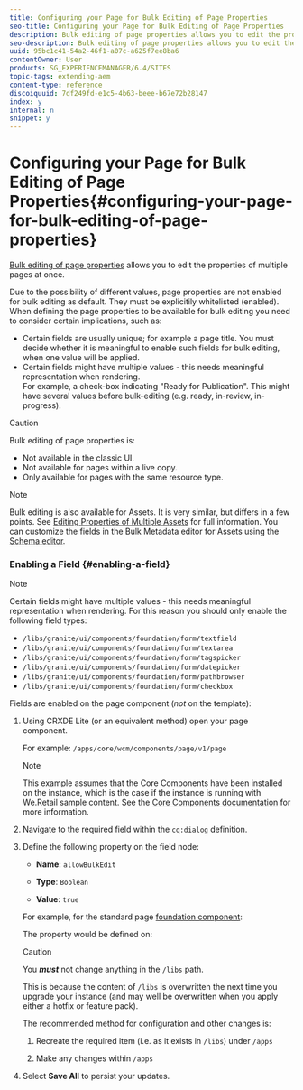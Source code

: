 ```yaml
---
title: Configuring your Page for Bulk Editing of Page Properties
seo-title: Configuring your Page for Bulk Editing of Page Properties
description: Bulk editing of page properties allows you to edit the properties of multiple pages at once
seo-description: Bulk editing of page properties allows you to edit the properties of multiple pages at once
uuid: 95bc1c41-54a2-46f1-a07c-a625f7ee8ba6
contentOwner: User
products: SG_EXPERIENCEMANAGER/6.4/SITES
topic-tags: extending-aem
content-type: reference
discoiquuid: 7df249fd-e1c5-4b63-beee-b67e72b28147
index: y
internal: n
snippet: y
---
```


# Configuring your Page for Bulk Editing of Page Properties{#configuring-your-page-for-bulk-editing-of-page-properties}

[Bulk editing of page properties](../../../sites/authoring/using/editing-page-properties.md#fromthesitesconsolemultiplepages) allows you to edit the properties of multiple pages at once.

Due to the possibility of different values, page properties are not enabled for bulk editing as default. They must be explicitily whitelisted (enabled). When defining the page properties to be available for bulk editing you need to consider certain implications, such as:

* Certain fields are usually unique; for example a page title. You must decide whether it is meaningful to enable such fields for bulk editing, when one value will be applied.  
* Certain fields might have multiple values - this needs meaningful representation when rendering.  
  For example, a check-box indicating "Ready for Publication". This might have several values before bulk-editing (e.g. ready, in-review, in-progress).

>[!CAUTION]
>
>Bulk editing of page properties is:
>
>* Not available in the classic UI.
>* Not available for pages within a live copy.
>* Only available for pages with the same resource type. 
>

>[!NOTE]
>
>Bulk editing is also available for Assets. It is very similar, but differs in a few points. See [Editing Properties of Multiple Assets](../../../assets/using/managing-multiple-assets.md) for full information. You can customize the fields in the Bulk Metadata editor for Assets using the [Schema editor](../../../assets/using/metadata-schemas.md).

### Enabling a Field {#enabling-a-field}

>[!NOTE]
>
>Certain fields might have multiple values - this needs meaningful representation when rendering. For this reason you should only enable the following field types: 
>
>* `/libs/granite/ui/components/foundation/form/textfield`
>* `/libs/granite/ui/components/foundation/form/textarea`
>* `/libs/granite/ui/components/foundation/form/tagspicker`
>* `/libs/granite/ui/components/foundation/form/datepicker`
>* `/libs/granite/ui/components/foundation/form/pathbrowser`
>* `/libs/granite/ui/components/foundation/form/checkbox`
>

Fields are enabled on the page component (*not* on the template):

1. Using CRXDE Lite (or an equivalent method) open your page component.

   For example: `/apps/core/wcm/components/page/v1/page`

   >[!NOTE]
   >
   >This example assumes that the Core Components have been installed on the instance, which is the case if the instance is running with We.Retail sample content. See the [Core Components documentation](/content/help/en/experience-manager/core-components/user-guide) for more information.

1. Navigate to the required field within the `cq:dialog` definition.
1. Define the following property on the field node:

    * **Name**: `allowBulkEdit`  
    
    * **Type**: `Boolean`  
    
    * **Value**: `true`

   For example, for the standard page [foundation component](../../../sites/authoring/using/default-components-foundation.md):

   The property would be defined on:

   >[!CAUTION]
   >
   >You ***must*** not change anything in the `/libs` path.
   >
   >
   >This is because the content of `/libs` is overwritten the next time you upgrade your instance (and may well be overwritten when you apply either a hotfix or feature pack).
   >
   >
   >The recommended method for configuration and other changes is:
   >
   >    
   >    
   >    1. Recreate the required item (i.e. as it exists in `/libs`) under `/apps`  
   >    
   >    1. Make any changes within `/apps`
   >    
   >

1. Select **Save All** to persist your updates.

<!--
Comment Type: draft

<h3>Defining an Indicator for Mixed Values</h3>
-->

<!--
Comment Type: remark
Last Modified By: Alison Heimoz (aheimoz)
Last Modified Date: 2018-01-18T11:18:11.556-0500
<p>CM:<br /> After some consideration, I'd keep this page straightforward and probably remove this section as it could be confusing (and is incomplete: providing an indicator for mixed values is not sufficient; there's also some more work that needs to be done so that the fields works nice with the bulk editing, see my previous comment on that page). So I'd only keep the part that explain how to add a field to bulk editing using the allowBulkEdit flag. Adding a *custom* field to bulk editing is more advanced; and we anyway don't have documentation explaining how to develop *custom* fields at the moment..<br /> <br /> tldr; Remove the "defining an indicator for mixed values" section; wait until we have some documentation that explains how to create custom fields and a nice github example for it.<br /> <br /> AH: But if we remove that section is it safe to leave the enabling a field section? How do we warn them not to enable a field that hasn't been correctly configured?</p>
-->

<!--
Comment Type: draft

<p>When there is a common property that has, or can have, different values across selected pages, then this must be represented in some way for editing.</p>
<p>Out-of-the-box, text fields with multiple values are represented with the text:</p>
<p style="margin-left: 40px;"><strong>&lt;Mixed Entries&gt;</strong></p>
<p>For example:<br /> </p>
-->

<!--
Comment Type: draft

<img imageRotate="0" src="assets/chlimage_1-273.png" />
-->

<!--
Comment Type: draft

<p>When you add fields to bulk editing then you must consider the representations required for the possible variations in content and, where necessary, provide your own representation.<br /> </p>
-->

<!--
Comment Type: draft

<note type="note">
<p>If you do not provide a representation, then the field will appear blank when editing, even though the individual pages do have values.</p>
</note>
-->

<!--
Comment Type: draft

<p>To provide a representation when rendering you need to change your <span class="code">jsp</span>/<span class="code">sightly</span> script to:</p>
-->

<!--
Comment Type: draft

<ul>
<li><p>Detect whether the field has mixed values.</p>
<ul>
<li>Make use of the Granite Field API to detect whether the field is mixed or not. Depending on the result you need to render the value or an appropriate indicator.</li>
</ul> <p>For example:<br /> </p>
<codeblock gutter="true" class="syntax js">
&nbsp;&nbsp;&nbsp;&nbsp;if&nbsp;(isMixed)&nbsp;{!!discoiqbr!!&nbsp;&nbsp;&nbsp;&nbsp;&nbsp;&nbsp;&nbsp;&nbsp;attrs.addClass("foundation-field-mixed");!!discoiqbr!!&nbsp;&nbsp;&nbsp;&nbsp;&nbsp;&nbsp;&nbsp;&nbsp;attrs.add("placeholder",&nbsp;i18n.get("<Mixed&nbsp;Entries>"));!!discoiqbr!!&nbsp;&nbsp;&nbsp;&nbsp;}&nbsp;else&nbsp;{!!discoiqbr!!&nbsp;&nbsp;&nbsp;&nbsp;&nbsp;&nbsp;&nbsp;&nbsp;attrs.add("value",&nbsp;vm.get("value",&nbsp;String.class));!!discoiqbr!!&nbsp;&nbsp;&nbsp;&nbsp;}!!discoiqbr!!!!discoiqbr!!
</codeblock>
<note type="caution">
<p>Consideration should be given before providing fields with mixed values as they must be used with care (to avoid inadvertent data loss).<br /> </p>
</note>
<draft-comment color="yellow" lastModifiedBy="aheimoz" lastModifiedDate="2018-01-18T11:18:11.984-0500" prevFirstName="Alison" prevLastName="Heimoz" type="remark">
<p>6.1 - do we need links to:</p>
<p>http://docs.adobe.com/docs/en/aem/6-0/develop/ref/granite-ui/api/jcr_root/libs/granite/ui/components/foundation/form/field/index.html ?</p>
<p>CM&gt;&gt;&gt; This links refers to the field UI component, we should actually refer the Field Java API (unfortunately, I didn't find it in the doc). The relevant method is Field#isMixed(Config cfg, Value value)</p>
</draft-comment>
<draft-comment color="yellow" lastModifiedBy="aheimoz" lastModifiedDate="2018-01-18T11:18:12.019-0500" prevFirstName="Alison" prevLastName="Heimoz" type="remark">
<p>Christian Meyer - 2015/04/27</p>
<p>See https://jira.corp.adobe.com/browse/DOC-5452 for more complicated cases:<br /> <br /> Mixed fields shouldn't be "blindly" submitted (could lead to data loss)<br /> =&gt; foundation-field-mixed class + field.adaptTo(foundation-field-mixed).setMixed() API to properly set the class on the field<br /> =&gt; to prevent their submission, the field should provide an implementation for the field.adaptTo(foundation-field).setDisabled() API<br /> <br /> But this would be maybe too advanced/complicated to explain with words here. We should maybe provide a some code on Github like we did for the Extension points of the Page Authoring</p>
<p>++++++++++++++++++++</p>
<p>Have added a caution and....</p>
<p>Agree that code samples would be preferable - see:<br /> </p>
<ul>
<li><a href="https://jira.corp.adobe.com/browse/DOC-5459">https://jira.corp.adobe.com/browse/DOC-5459</a></li>
</ul>
</draft-comment><p>As an example, you can refer to:</p>  
<note type="caution">
<p>You <i><strong>must</strong></i> not change anything in the <span class="code">/libs</span> path.</p>
<p>This is because the content of <span class="code">/libs</span> is overwritten the next time you upgrade your instance (and may well be overwritten when you apply either a hotfix or feature pack).</p>
<p>The recommended method for configuration and other changes is:</p>
<ol>
<li>Recreate the required item (i.e. as it exists in <span class="code">/libs</span>) under <span class="code">/apps</span><br /> </li>
<li>Make any changes within <span class="code">/apps</span></li>
</ol>
</note></li>
</ul>
-->

